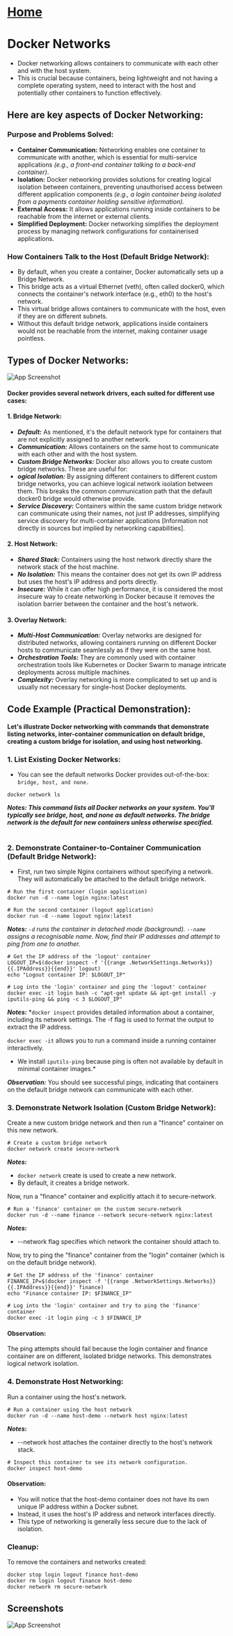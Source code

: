 # [Home](READEME.md)
# Docker Networks

- Docker networking allows containers to communicate with each other and with the host system.
- This is crucial because containers, being lightweight and not having a complete operating system, need to interact with the host and potentially other containers to function effectively.

## Here are key aspects of Docker Networking:
### Purpose and Problems Solved:
- **Container Communication:** Networking enables one container to communicate with another, which is essential for multi-service applications *(e.g., a front-end container talking to a back-end container)*.
- **Isolation:** Docker networking provides solutions for creating logical isolation between containers, preventing unauthorised access between different application components *(e.g., a login container being isolated from a payments container holding sensitive information).*
- **External Access:** It allows applications running inside containers to be reachable from the internet or external clients.
- **Simplified Deployment:** Docker networking simplifies the deployment process by managing network configurations for containerised applications.

### How Containers Talk to the Host (Default Bridge Network):
- By default, when you create a container, Docker automatically sets up a Bridge Network.
- This bridge acts as a virtual Ethernet (veth), often called docker0, which connects the container's network interface (e.g., eth0) to the host's network.
- This virtual bridge allows containers to communicate with the host, even if they are on different subnets.
- Without this default bridge network, applications inside containers would not be reachable from the internet, making container usage pointless.


## Types of Docker Networks:

![App Screenshot](https://i.ytimg.com/vi/fBRgw5dyBd4/maxresdefault.jpg)

#### Docker provides several network drivers, each suited for different use cases: ####

#### 1. Bridge Network: ####
- ***Default:*** As mentioned, it's the default network type for containers that are not explicitly assigned to another network.
- ***Communication:*** Allows containers on the same host to communicate with each other and with the host system.
- ***Custom Bridge Networks:*** Docker also allows you to create custom bridge networks. These are useful for:
- ***ogical Isolation:*** By assigning different containers to different custom bridge networks, you can achieve logical network isolation between them. This breaks the common communication path that the default docker0 bridge would otherwise provide.
- ***Service Discovery:*** Containers within the same custom bridge network can communicate using their names, not just IP addresses, simplifying service discovery for multi-container applications [Information not directly in sources but implied by networking capabilities].
#### 2. Host Network: ####
- ***Shared Stack:*** Containers using the host network directly share the network stack of the host machine.
- ***No Isolation:*** This means the container does not get its own IP address but uses the host's IP address and ports directly.
- ***Insecure:*** While it can offer high performance, it is considered the most insecure way to create networking in Docker because it removes the isolation barrier between the container and the host's network.

#### 3. Overlay Network: ####
- ***Multi-Host Communication:*** Overlay networks are designed for distributed networks, allowing containers running on different Docker hosts to communicate seamlessly as if they were on the same host.
- ***Orchestration Tools:*** They are commonly used with container orchestration tools like Kubernetes or Docker Swarm to manage intricate deployments across multiple machines.
- ***Complexity:*** Overlay networking is more complicated to set up and is usually not necessary for single-host Docker deployments.
## Code Example (Practical Demonstration): ##

#### Let's illustrate Docker networking with commands that demonstrate listing networks, inter-container communication on default bridge, creating a custom bridge for isolation, and using host networking. ####

### 1. List Existing Docker Networks: ###

- You can see the default networks Docker provides out-of-the-box: `bridge, host, and none.`
```
docker network ls

```

***Notes: This command lists all Docker networks on your system. You'll typically see bridge, host, and none as default networks. The bridge network is the default for new containers unless otherwise specified.***

#


### 2. Demonstrate Container-to-Container Communication (Default Bridge Network): ###

- First, run two simple Nginx containers without specifying a network. They will automatically be attached to the default bridge network.
```
# Run the first container (login application)
docker run -d --name login nginx:latest

# Run the second container (logout application)
docker run -d --name logout nginx:latest
```
***Notes:*** *`-d` runs the container in detached mode (background). `--name` assigns a recognisable name.
Now, find their IP addresses and attempt to ping from one to another.*

```
# Get the IP address of the 'logout' container
LOGOUT_IP=$(docker inspect -f '{{range .NetworkSettings.Networks}}{{.IPAddress}}{{end}}' logout)
echo "Logout container IP: $LOGOUT_IP"

```

```
# Log into the 'login' container and ping the 'logout' container
docker exec -it login bash -c "apt-get update && apt-get install -y iputils-ping && ping -c 3 $LOGOUT_IP"

```
***Notes:*** *`docker inspect` provides detailed information about a container, including its network settings. The -f flag is used to format the output to extract the IP address. 

`docker exec -it` allows you to run a command inside a running container interactively.
-  We install `iputils-ping` because ping is often not available by default in minimal container images.*

***Observation:*** You should see successful pings, indicating that containers on the default bridge network can communicate with each other.


### 3. Demonstrate Network Isolation (Custom Bridge Network): ###
 Create a new custom bridge network and then run a "finance" container on this new network.
 ```
# Create a custom bridge network
docker network create secure-network

```
***Notes:*** 
- `docker network` create is used to create a new network.
- By default, it creates a bridge network.

Now, run a "finance" container and explicitly attach it to secure-network.
```
# Run a 'finance' container on the custom secure-network
docker run -d --name finance --network secure-network nginx:latest

```
***Notes:***
-  --network flag specifies which network the container should attach to.


Now, try to ping the "finance" container from the "login" container (which is on the default bridge network).
```
# Get the IP address of the 'finance' container
FINANCE_IP=$(docker inspect -f '{{range .NetworkSettings.Networks}}{{.IPAddress}}{{end}}' finance)
echo "Finance container IP: $FINANCE_IP"
```
```
# Log into the 'login' container and try to ping the 'finance' container
docker exec -it login ping -c 3 $FINANCE_IP
```

#### Observation: ####
The ping attempts should fail because the login container and finance container are on different, isolated bridge networks. This demonstrates logical network isolation.


### 4. Demonstrate Host Networking: ###
 Run a container using the host's network.
 ```
# Run a container using the host network
docker run -d --name host-demo --network host nginx:latest
```
***Notes:***
-  --network host attaches the container directly to the host's network stack.
```
# Inspect this container to see its network configuration.
docker inspect host-demo
```

#### Observation: ####
- You will notice that the host-demo container does not have its own unique IP address within a Docker subnet. 
- Instead, it uses the host's IP address and network interfaces directly. 
- This type of networking is generally less secure due to the lack of isolation.


### Cleanup:  ###
To remove the containers and networks created: 
```
docker stop login logout finance host-demo
docker rm login logout finance host-demo
docker network rm secure-network
```


## Screenshots

![App Screenshot](https://via.placeholder.com/468x300?text=App+Screenshot+Here)

